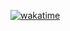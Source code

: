 [![wakatime](https://wakatime.com/badge/user/07d29418-8a03-4c07-8223-bc2ebbb77041/project/018bbed3-54e8-4a1a-ae38-8199e95f430f.svg)](https://wakatime.com/badge/user/07d29418-8a03-4c07-8223-bc2ebbb77041/project/018bbed3-54e8-4a1a-ae38-8199e95f430f)
